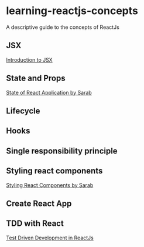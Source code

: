 # learning-reactjs-concepts
A descriptive guide to the concepts of ReactJs

## JSX

[Introduction to JSX](https://reactjs.org/docs/introducing-jsx.html)

## State and Props

[State of React Application by Sarab](http://slides.com/sarabs3/state-of)

## Lifecycle

## Hooks

## Single responsibility principle

## Styling react components

[Styling React Components by Sarab ](http://slides.com/sarabs3/styling-react-components#/)

## Create React App

## TDD with React

[Test Driven Development in ReactJs](http://slides.com/sarabs3/test-driven-development-with-react#/3/4)

